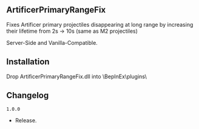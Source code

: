 ## ArtificerPrimaryRangeFix

Fixes Artificer primary projectiles disappearing at long range by increasing their lifetime from 2s -> 10s (same as M2 projectiles)

Server-Side and Vanilla-Compatible.

## Installation

Drop ArtificerPrimaryRangeFix.dll into \BepInEx\plugins\

## Changelog

`1.0.0`

- Release.